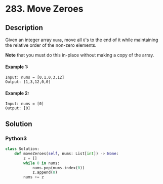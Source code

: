 # 283. Move Zeroes

## Description
Given an integer array `nums`, move all `0`'s to the end of it while maintaining the relative order of the non-zero elements.

**Note** that you must do this in-place without making a copy of the array.

#### Example 1:
```
Input: nums = [0,1,0,3,12]
Output: [1,3,12,0,0]
```
#### Example 2:
```
Input: nums = [0]
Output: [0]
```


## Solution

### Python3
```python
class Solution:
    def moveZeroes(self, nums: List[int]) -> None:
        z = []
        while 0 in nums:
            nums.pop(nums.index(0))
            z.append(0)
        nums += z
        
```